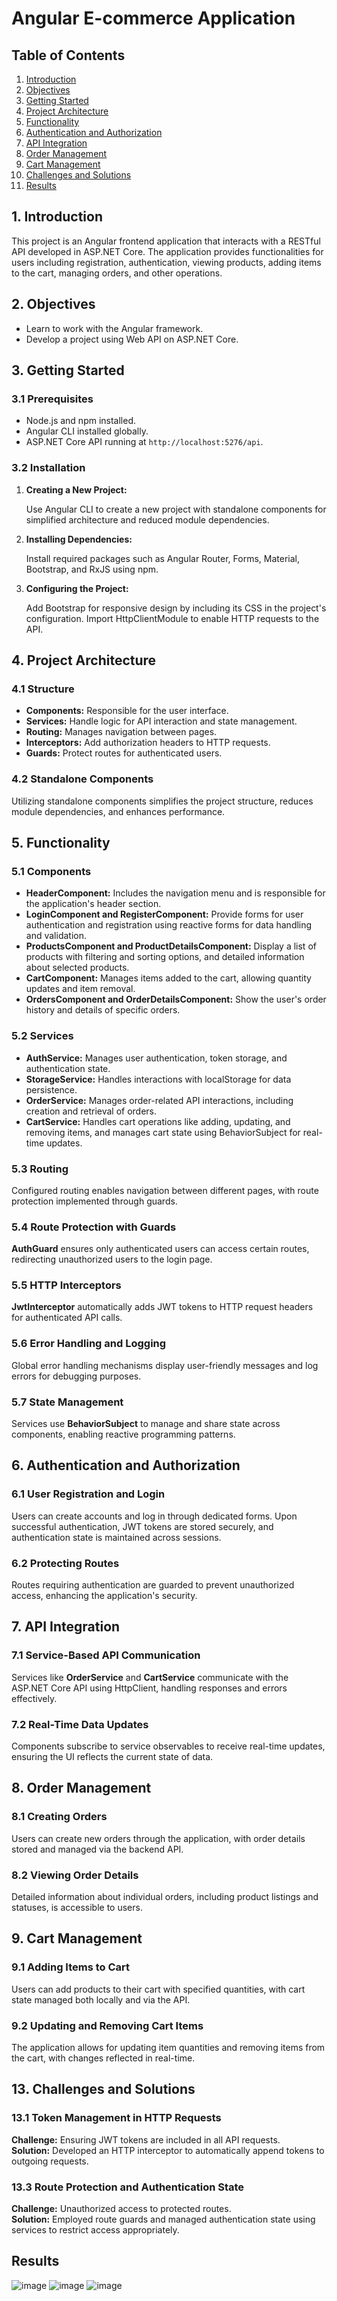 <h1>Angular E-commerce Application</h1>

<h2>Table of Contents</h2>
<ol>
  <li><a href="#introduction">Introduction</a></li>
  <li><a href="#objectives">Objectives</a></li>
  <li><a href="#getting-started">Getting Started</a></li>
  <li><a href="#project-architecture">Project Architecture</a></li>
  <li><a href="#functionality">Functionality</a></li>
  <li><a href="#authentication-authorization">Authentication and Authorization</a></li>
  <li><a href="#api-integration">API Integration</a></li>
  <li><a href="#order-management">Order Management</a></li>
  <li><a href="#cart-management">Cart Management</a></li>
  <li><a href="#challenges-solutions">Challenges and Solutions</a></li>
  <li><a href="#conclusion">Results</a></li>
</ol>

<h2 id="introduction">1. Introduction</h2>
<p>
  This project is an Angular frontend application that interacts with a RESTful API developed in ASP.NET Core. The application provides functionalities for users including registration, authentication, viewing products, adding items to the cart, managing orders, and other operations.
</p>

<h2 id="objectives">2. Objectives</h2>
<ul>
  <li>Learn to work with the Angular framework.</li>
  <li>Develop a project using Web API on ASP.NET Core.</li>
</ul>

<h2 id="getting-started">3. Getting Started</h2>
<h3>3.1 Prerequisites</h3>
<ul>
  <li>Node.js and npm installed.</li>
  <li>Angular CLI installed globally.</li>
  <li>ASP.NET Core API running at <code>http://localhost:5276/api</code>.</li>
</ul>

<h3>3.2 Installation</h3>
<ol>
  <li>
    <strong>Creating a New Project:</strong>
    <p>
      Use Angular CLI to create a new project with standalone components for simplified architecture and reduced module dependencies.
    </p>
  </li>
  <li>
    <strong>Installing Dependencies:</strong>
    <p>
      Install required packages such as Angular Router, Forms, Material, Bootstrap, and RxJS using npm.
    </p>
  </li>
  <li>
    <strong>Configuring the Project:</strong>
    <p>
      Add Bootstrap for responsive design by including its CSS in the project's configuration. Import HttpClientModule to enable HTTP requests to the API.
    </p>
  </li>
</ol>

<h2 id="project-architecture">4. Project Architecture</h2>
<h3>4.1 Structure</h3>
<ul>
  <li><strong>Components:</strong> Responsible for the user interface.</li>
  <li><strong>Services:</strong> Handle logic for API interaction and state management.</li>
  <li><strong>Routing:</strong> Manages navigation between pages.</li>
  <li><strong>Interceptors:</strong> Add authorization headers to HTTP requests.</li>
  <li><strong>Guards:</strong> Protect routes for authenticated users.</li>
</ul>

<h3>4.2 Standalone Components</h3>
<p>
  Utilizing standalone components simplifies the project structure, reduces module dependencies, and enhances performance.
</p>

<h2 id="functionality">5. Functionality</h2>
<h3>5.1 Components</h3>
<ul>
  <li>
    <strong>HeaderComponent:</strong> Includes the navigation menu and is responsible for the application's header section.
  </li>
  <li>
    <strong>LoginComponent and RegisterComponent:</strong> Provide forms for user authentication and registration using reactive forms for data handling and validation.
  </li>
  <li>
    <strong>ProductsComponent and ProductDetailsComponent:</strong> Display a list of products with filtering and sorting options, and detailed information about selected products.
  </li>
  <li>
    <strong>CartComponent:</strong> Manages items added to the cart, allowing quantity updates and item removal.
  </li>
  <li>
    <strong>OrdersComponent and OrderDetailsComponent:</strong> Show the user's order history and details of specific orders.
  </li>
</ul>

<h3>5.2 Services</h3>
<ul>
  <li>
    <strong>AuthService:</strong> Manages user authentication, token storage, and authentication state.
  </li>
  <li>
    <strong>StorageService:</strong> Handles interactions with localStorage for data persistence.
  </li>
  <li>
    <strong>OrderService:</strong> Manages order-related API interactions, including creation and retrieval of orders.
  </li>
  <li>
    <strong>CartService:</strong> Handles cart operations like adding, updating, and removing items, and manages cart state using BehaviorSubject for real-time updates.
  </li>
</ul>

<h3>5.3 Routing</h3>
<p>
  Configured routing enables navigation between different pages, with route protection implemented through guards.
</p>

<h3>5.4 Route Protection with Guards</h3>
<p>
  <strong>AuthGuard</strong> ensures only authenticated users can access certain routes, redirecting unauthorized users to the login page.
</p>

<h3>5.5 HTTP Interceptors</h3>
<p>
  <strong>JwtInterceptor</strong> automatically adds JWT tokens to HTTP request headers for authenticated API calls.
</p>

<h3>5.6 Error Handling and Logging</h3>
<p>
  Global error handling mechanisms display user-friendly messages and log errors for debugging purposes.
</p>

<h3>5.7 State Management</h3>
<p>
  Services use <strong>BehaviorSubject</strong> to manage and share state across components, enabling reactive programming patterns.
</p>

<h2 id="authentication-authorization">6. Authentication and Authorization</h2>
<h3>6.1 User Registration and Login</h3>
<p>
  Users can create accounts and log in through dedicated forms. Upon successful authentication, JWT tokens are stored securely, and authentication state is maintained across sessions.
</p>

<h3>6.2 Protecting Routes</h3>
<p>
  Routes requiring authentication are guarded to prevent unauthorized access, enhancing the application's security.
</p>

<h2 id="api-integration">7. API Integration</h2>
<h3>7.1 Service-Based API Communication</h3>
<p>
  Services like <strong>OrderService</strong> and <strong>CartService</strong> communicate with the ASP.NET Core API using HttpClient, handling responses and errors effectively.
</p>

<h3>7.2 Real-Time Data Updates</h3>
<p>
  Components subscribe to service observables to receive real-time updates, ensuring the UI reflects the current state of data.
</p>

<h2 id="order-management">8. Order Management</h2>
<h3>8.1 Creating Orders</h3>
<p>
  Users can create new orders through the application, with order details stored and managed via the backend API.
</p>

<h3>8.2 Viewing Order Details</h3>
<p>
  Detailed information about individual orders, including product listings and statuses, is accessible to users.
</p>

<h2 id="cart-management">9. Cart Management</h2>
<h3>9.1 Adding Items to Cart</h3>
<p>
  Users can add products to their cart with specified quantities, with cart state managed both locally and via the API.
</p>

<h3>9.2 Updating and Removing Cart Items</h3>
<p>
  The application allows for updating item quantities and removing items from the cart, with changes reflected in real-time.
</p>


<h2 id="challenges-solutions">13. Challenges and Solutions</h2>
<h3>13.1 Token Management in HTTP Requests</h3>
<p>
  <strong>Challenge:</strong> Ensuring JWT tokens are included in all API requests.<br>
  <strong>Solution:</strong> Developed an HTTP interceptor to automatically append tokens to outgoing requests.
</p>

<h3>13.3 Route Protection and Authentication State</h3>
<p>
  <strong>Challenge:</strong> Unauthorized access to protected routes.<br>
  <strong>Solution:</strong> Employed route guards and managed authentication state using services to restrict access appropriately.
</p>

<h2 id="conclusion">Results</h2> 

![image](https://github.com/user-attachments/assets/50b46f97-2224-4f51-8679-64051a57390a)
![image](https://github.com/user-attachments/assets/e4ec46d6-175b-4a04-8e90-b5bf3f5a34f3)
![image](https://github.com/user-attachments/assets/7889f978-e68f-41d1-8a37-eff1b4b1f574)
